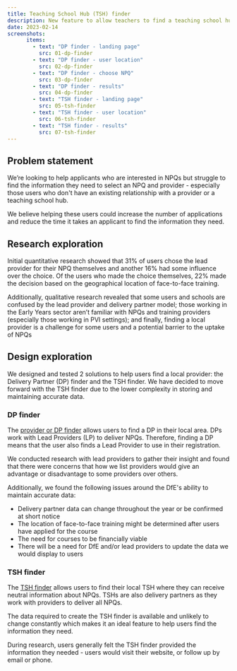 ```yaml
---
title: Teaching School Hub (TSH) finder
description: New feature to allow teachers to find a teaching school hub near them
date: 2023-02-14
screenshots:
      items:
        - text: "DP finder - landing page"
          src: 01-dp-finder
        - text: "DP finder - user location"
          src: 02-dp-finder
        - text: "DP finder - choose NPQ"
          src: 03-dp-finder
        - text: "DP finder - results"
          src: 04-dp-finder
        - text: "TSH finder - landing page"
          src: 05-tsh-finder
        - text: "TSH finder - user location"
          src: 06-tsh-finder
        - text: "TSH finder - results"
          src: 07-tsh-finder
---
```


## Problem statement

We’re looking to help applicants who are interested in NPQs but struggle to find the information they need to select an NPQ and provider - especially those users who don't have an existing relationship with a provider or a teaching school hub.

We believe helping these users could increase the number of applications and reduce the time it takes an applicant to find the information they need.

## Research exploration

Initial quantitative research showed that 31% of users chose the lead provider for their NPQ themselves and another 16% had some influence over the choice. Of the users who made the choice themselves, 22% made the decision based on the geographical location of face-to-face training.

Additionally, qualitative research revealed that some users and schools are confused by the lead provider and delivery partner model; those working in the Early Years sector aren’t familiar with NPQs and training providers (especially those working in PVI settings); and finally, finding a local provider is a challenge for some users and a potential barrier to the uptake of NPQs

## Design exploration

We designed and tested 2 solutions to help users find a local provider: the Delivery Partner (DP) finder and the TSH finder. We have decided to move forward with the TSH finder due to the lower complexity in storing and maintaining accurate data.

### DP finder

The [provider or DP finder](https://npq-prototype.herokuapp.com/pdtl/tsh-finder-4/start-finder) allows users to find a DP in their local area. DPs work with Lead Providers (LP) to deliver NPQs. Therefore, finding a DP means that the user also finds a Lead Provider to use in their registration.

We conducted research with lead providers to gather their insight and found that there were concerns that how we list providers would give an advantage or disadvantage to some providers over others.

Additionally, we found the following issues around the DfE's ability to maintain accurate data:
- Delivery partner data can change throughout the year or be confirmed at short notice
- The location of face-to-face training might be determined after users have applied for the course
- The need for courses to be financially viable
- There will be a need for DfE and/or lead providers to update the data we would display to users

### TSH finder

The [TSH finder](https://npq-prototype.herokuapp.com/pdtl/tsh-finder-1/start-finder) allows users to find their local TSH where they can receive neutral information about NPQs. TSHs are also delivery partners as they work with providers to deliver all NPQs.

The data required to create the TSH finder is available and unlikely to change constantly which makes it an ideal feature to help users find the information they need.

During research, users generally felt the TSH finder provided the information they needed - users would visit their website, or follow up by email or phone.
